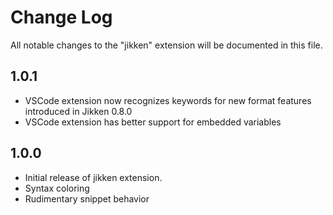 # Change Log

All notable changes to the "jikken" extension will be documented in this file.

## 1.0.1

- VSCode extension now recognizes keywords for new format features introduced in Jikken 0.8.0
- VSCode extension has better support for embedded variables

## 1.0.0

- Initial release of jikken extension. 
- Syntax coloring 
- Rudimentary snippet behavior
